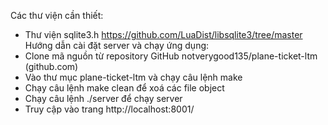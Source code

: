 Các thư viện cần thiết:
- Thư viện sqlite3.h https://github.com/LuaDist/libsqlite3/tree/master
Hướng dẫn cài đặt server và chạy ứng dụng: 
- Clone mã nguồn từ repository GitHub notverygood135/plane-ticket-ltm (github.com)
- Vào thư mục plane-ticket-ltm và chạy câu lệnh make
- Chạy câu lệnh make clean để xoá các file object
- Chạy câu lệnh ./server để chạy server
- Truy cập vào trang http://localhost:8001/
